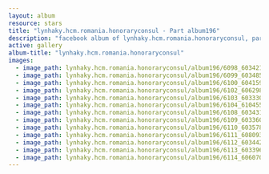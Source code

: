```yaml
---
layout: album
resource: stars
title: "lynhaky.hcm.romania.honoraryconsul - Part album196"
description: "facebook album of lynhaky.hcm.romania.honoraryconsul, part album196."
active: gallery
album-title: "lynhaky.hcm.romania.honoraryconsul"
images:
  - image_path: lynhaky.hcm.romania.honoraryconsul/album196/6098_60342134_2401198509915004_5677073345057652736_n.jpg
  - image_path: lynhaky.hcm.romania.honoraryconsul/album196/6099_60348502_2401198456581676_6965978389043740672_n.jpg
  - image_path: lynhaky.hcm.romania.honoraryconsul/album196/6100_60415991_2401198396581682_4331084324532125696_n.jpg
  - image_path: lynhaky.hcm.romania.honoraryconsul/album196/6102_60629850_2401198216581700_6511499720173551616_n.jpg
  - image_path: lynhaky.hcm.romania.honoraryconsul/album196/6103_60333031_2401198146581707_1208722080493731840_n.jpg
  - image_path: lynhaky.hcm.romania.honoraryconsul/album196/6104_61045554_2401198099915045_8125529532154249216_n.jpg
  - image_path: lynhaky.hcm.romania.honoraryconsul/album196/6108_60343103_2401197779915077_3977036812974555136_n.jpg
  - image_path: lynhaky.hcm.romania.honoraryconsul/album196/6109_60336099_2401197749915080_7449618429859856384_n.jpg
  - image_path: lynhaky.hcm.romania.honoraryconsul/album196/6110_60357803_2401197646581757_3573040081599987712_n.jpg
  - image_path: lynhaky.hcm.romania.honoraryconsul/album196/6111_60809353_2401197586581763_1968048444178169856_n.jpg
  - image_path: lynhaky.hcm.romania.honoraryconsul/album196/6112_60344280_2401197483248440_8293254524823404544_n.jpg
  - image_path: lynhaky.hcm.romania.honoraryconsul/album196/6113_60339632_2401197409915114_3315411987382403072_n.jpg
  - image_path: lynhaky.hcm.romania.honoraryconsul/album196/6114_60607046_2401197296581792_8499408952121884672_n.jpg
---
```


